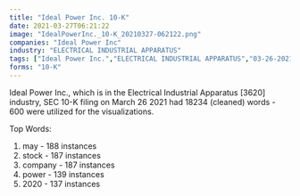 ```yaml
---
title: "Ideal Power Inc. 10-K"
date: 2021-03-27T06:21:22
image: "IdealPowerInc._10-K_20210327-062122.png"
companies: "Ideal Power Inc"
industry: "ELECTRICAL INDUSTRIAL APPARATUS"
tags: ["Ideal Power Inc.","ELECTRICAL INDUSTRIAL APPARATUS","03-26-2021","10-K"]
forms: "10-K"
---
```

Ideal Power Inc., which is in the Electrical Industrial Apparatus [3620] industry, SEC 10-K filing on March 26 2021 had 18234 (cleaned) words - 600 were utilized for the visualizations.

Top Words:
1. may - 188 instances
2. stock - 187 instances
3. company - 187 instances
4. power - 139 instances
5. 2020 - 137 instances
